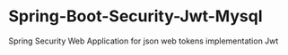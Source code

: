 # Spring-Boot-Security-Jwt-Mysql
Spring Security Web Application for json web tokens implementation Jwt
